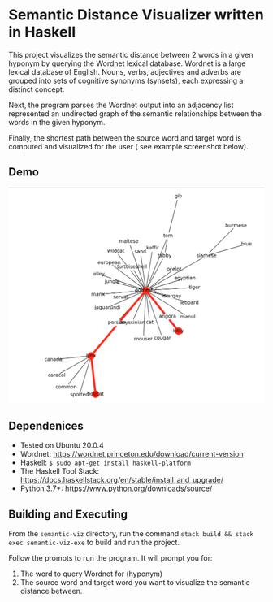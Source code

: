# Semantic Distance Visualizer written in Haskell

This project visualizes the semantic distance between 2 words in a given hyponym by querying the Wordnet lexical database. Wordnet is a large lexical database of English. Nouns, verbs, adjectives and adverbs are grouped into sets of cognitive synonyms (synsets), each expressing a distinct concept.

Next, the program parses the Wordnet output into an adjacency list represented an undirected graph of the semantic relationships between the words in the given hyponym. 

Finally, the shortest path between the source word and target word is computed and visualized for the user (
see example screenshot below).


## Demo
<img src="static/demo.png" alt="ls /proc" width="900">

## Dependenices
- Tested on Ubuntu 20.0.4
- Wordnet: https://wordnet.princeton.edu/download/current-version
- Haskell: `$ sudo apt-get install haskell-platform`
- The Haskell Tool Stack: https://docs.haskellstack.org/en/stable/install_and_upgrade/
- Python 3.7+: https://www.python.org/downloads/source/

## Building and Executing

From the `semantic-viz` directory, run the command `stack build && stack exec semantic-viz-exe` to build and run the project.

Follow the prompts to run the program. It will prompt you for:

1. The word to query Wordnet for (hyponym)
2. The source word and target word you want to visualize the semantic distance between.
